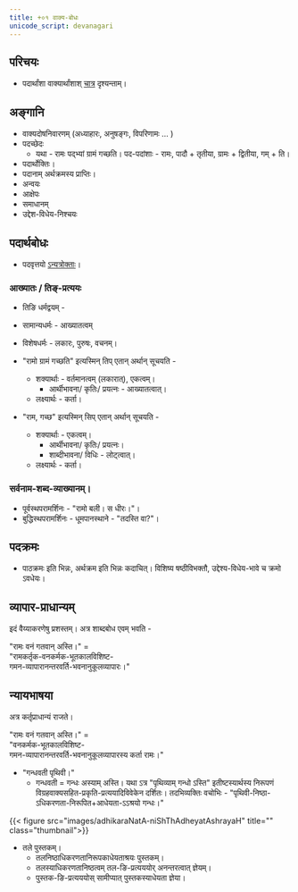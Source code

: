 ```yaml
---
title: +०१ वाक्य-बोधः
unicode_script: devanagari
---
```


## परिचयः
- पदार्थांशा वाक्यार्थांशाश् [चात्र](../00-arthAMshAH/) दृश्यन्ताम्।

## अङ्गानि
- वाक्यदोषनिवारणम् (अध्याहारः, अनुषङ्गः, विपरिणामः … )
- पदच्छेदः
    - यथा - रामः पद्भ्यां ग्रामं गच्छति। पद-पदांशाः - रामः, पादौ + तृतीया, ग्रामः + द्वितीया, गम् + ति। 
- पदार्थोक्तिः।
- पदानाम् अर्थक्रमस्य प्राप्तिः।
- अन्वयः
- आक्षेपः
- समाधानम्
- उद्देश-विधेय-निश्चयः

## पदार्थबोधः
- पदवृत्तयो [ऽन्यत्रोक्ताः](../00-arthAMshAH/pada-vRttiH/)।

### आख्यातः / तिङ्-प्रत्ययः
- तिङि धर्मद्वयम् - 
 - सामान्यधर्मः - आख्यातत्वम् 
 - विशेषधर्मः - लकारः, पुरुषः, वचनम्।

- "रामो ग्रामं गच्छति" इत्यस्मिन् तिप् एतान् अर्थान् सूचयति -
  - शक्यार्थाः - वर्तमानत्वम् (लकारात्), एकत्वम्।
    - आर्थीभावना/ कृतिः/ प्रयत्नः - आख्यातत्वात्।
  - लक्ष्यार्थः - कर्ता।
- "राम, गच्छ" इत्यस्मिन् सिप् एतान् अर्थान् सूचयति -
  - शक्यार्थाः - एकत्वम्।
      - आर्थीभावना/ कृतिः/ प्रयत्नः।
      - शाब्दीभावना/ विधिः - लोट्त्वात्।
  - लक्ष्यार्थः - कर्ता।


### सर्वनाम-शब्द-व्याख्यानम्।
- पूर्वस्थपरामर्शिनः - "रामो बली। स धीरः।"। 
- बुद्धिस्थपरामर्शिनः - धूमपानस्थाने - "तदस्ति वा?"।

## पदक्रमः
- पाठक्रमः इति भिन्नः, अर्थक्रम इति भिन्नः कदाचित्। विशिष्य षष्ठीविभक्तौ, उद्देश्य-विधेय-भावे च क्रमो ऽवधेयः।



## व्यापार-प्राधान्यम्
इदं वैय्याकरणेषु प्रशस्तम्। अत्र शाब्दबोध एवम् भवति -

"रामः वनं गतवान् अस्ति।" =  
"रामकर्तृक-वनकर्मक-भूतकालविशिष्ट-  
गमन-व्यापारानन्तरवर्ति-भवनानुकूलव्यापारः।"

## न्यायभाषया
अत्र कर्तृप्राधान्यं राजते। 

"रामः वनं गतवान् अस्ति।" =  
"वनकर्मक-भूतकालविशिष्ट-  
गमन-व्यापारानन्तरवर्ति-भवनानुकूलव्यापारस्य कर्ता रामः।"


- "गन्धवती पृथिवी।"
  - गन्धवती = गन्धः अस्याम् अस्ति। यथा ऽत्र "पृथिव्याम् गन्धो ऽस्ति" इतीष्टस्यार्थस्य निरूपणं विग्रहवाक्यसहित-प्रकृति-प्रत्ययादिविवेकेन दर्शितः।  तदभिव्यक्तिः वचोभिः - "पृथिवी-निष्ठा-ऽधिकरणता-निरूपित+आधेयता-ऽऽश्रयो गन्धः।"

{{< figure src="images/adhikaraNatA-niShThAdheyatAshrayaH" title="" class="thumbnail">}}

- तले पुस्तकम्। 
  - तलनिष्ठाधिकरणतानिरूपकाधेयताश्रयः पुस्तकम्।
  - तलस्याधिकरणतानिष्ठत्वम् तल-ङि-प्रत्यययोर् अनन्तरत्वात् ज्ञेयम्। 
  - पुस्तक-ङि-प्रत्यययोस् सामीप्यात्  पुस्तकस्याधेयता ज्ञेया।
